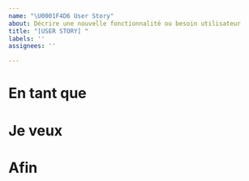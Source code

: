 ```yaml
---
name: "\U0001F4D6 User Story"
about: Décrire une nouvelle fonctionnalité ou besoin utilisateur
title: "[USER STORY] "
labels: ''
assignees: ''

---
```


# En tant que
<!-- Décris le rôle ou le type d'utilisateur concerné -->  

# Je veux
<!-- Décris l'action ou la fonctionnalité attendue -->  

# Afin
<!-- Décris l'objectif ou le bénéfice attendu -->
